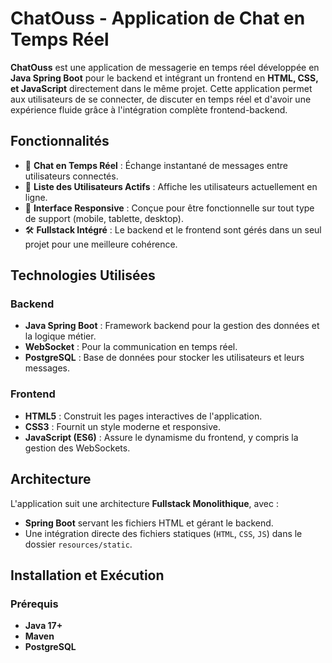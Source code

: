 # ChatOuss - Application de Chat en Temps Réel

**ChatOuss** est une application de messagerie en temps réel développée en **Java Spring Boot** pour le backend et intégrant un frontend en **HTML, CSS, et JavaScript** directement dans le même projet. Cette application permet aux utilisateurs de se connecter, de discuter en temps réel et d'avoir une expérience fluide grâce à l'intégration complète frontend-backend.

## Fonctionnalités

- 💬 **Chat en Temps Réel** : Échange instantané de messages entre utilisateurs connectés.  
- 👥 **Liste des Utilisateurs Actifs** : Affiche les utilisateurs actuellement en ligne.  
- 📱 **Interface Responsive** : Conçue pour être fonctionnelle sur tout type de support (mobile, tablette, desktop).  
- 🛠️ **Fullstack Intégré** : Le backend et le frontend sont gérés dans un seul projet pour une meilleure cohérence.  

## Technologies Utilisées

### Backend  
- **Java Spring Boot** : Framework backend pour la gestion des données et la logique métier.  
- **WebSocket** : Pour la communication en temps réel.  
- **PostgreSQL** : Base de données pour stocker les utilisateurs et leurs messages.  

### Frontend  
- **HTML5** : Construit les pages interactives de l'application.  
- **CSS3** : Fournit un style moderne et responsive.  
- **JavaScript (ES6)** : Assure le dynamisme du frontend, y compris la gestion des WebSockets.  

## Architecture

L'application suit une architecture **Fullstack Monolithique**, avec :  
- **Spring Boot** servant les fichiers HTML et gérant le backend.  
- Une intégration directe des fichiers statiques (`HTML`, `CSS`, `JS`) dans le dossier `resources/static`.

## Installation et Exécution

### Prérequis  
- **Java 17+**  
- **Maven**  
- **PostgreSQL**  

